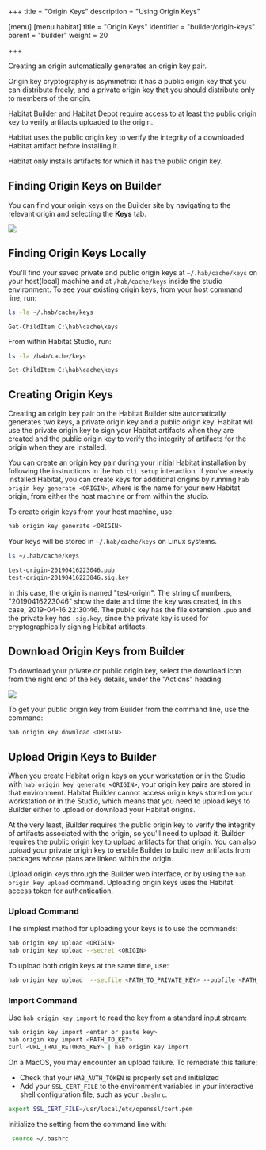 +++
title = "Origin Keys"
description = "Using Origin Keys"

[menu]
  [menu.habitat]
    title = "Origin Keys"
    identifier = "builder/origin-keys"
    parent = "builder"
    weight = 20

+++

Creating an origin automatically generates an origin key pair.

Origin key cryptography is asymmetric: it has a public origin key that you can distribute freely, and a private origin key that you should distribute only to members of the origin.

Habitat Builder and Habitat Depot require access to at least the public origin key to verify artifacts uploaded to the origin.

Habitat uses the public origin key to verify the integrity of a downloaded Habitat artifact before installing it.

Habitat only installs artifacts for which it has the public origin key.

## Finding Origin Keys on Builder

You can find your origin keys on the Builder site by navigating to the relevant origin and selecting the **Keys** tab.

<img src="/images/screenshots/origin-keys.png">

## Finding Origin Keys Locally

You'll find your saved private and public origin keys at `~/.hab/cache/keys` on your host(local) machine and  at `/hab/cache/keys` inside the studio environment. To see your existing origin keys, from your host command line, run:

```bash
ls -la ~/.hab/cache/keys
```

```PS
Get-ChildItem C:\hab\cache\keys
```

From within Habitat Studio, run:

```bash
ls -la /hab/cache/keys
```

```PS
Get-ChildItem C:\hab\cache\keys
```

## Creating Origin Keys

Creating an origin key pair on the Habitat Builder site automatically generates two keys, a private origin key and a public origin key. Habitat will use the private origin key to sign your Habitat artifacts when they are created and the public origin key to verify the integrity of artifacts for the origin when they are installed.

You can create an origin key pair during your initial Habitat installation by following the instructions in the `hab cli setup` interaction.
If you've already installed Habitat, you can create keys for additional origins by running `hab origin key generate <ORIGIN>`, where <ORIGIN> is the name for your new Habitat origin, from either the host machine or from within the studio.

To create origin keys from your host machine, use:

```bash
hab origin key generate <ORIGIN>
```

Your keys will be stored in `~/.hab/cache/keys` on Linux systems.

```bash
ls ~/.hab/cache/keys

test-origin-20190416223046.pub
test-origin-20190416223046.sig.key
```

In this case, the origin is named "test-origin". The string of numbers, "20190416223046" show the date and time the key was created, in this case, 2019-04-16 22:30:46. The public key has the file extension `.pub` and the private key has `.sig.key`, since the private key is used for cryptographically signing Habitat artifacts.

## Download Origin Keys from Builder

To download your private or public origin key, select the download icon from the right end of the key details, under the "Actions" heading.

<img src="/images/screenshots/origin-key-download.png">

To get your public origin key from Builder from the command line, use the command:

```bash
hab origin key download <ORIGIN>
```

## Upload Origin Keys to Builder

When you create Habitat origin keys on your workstation or in the Studio with `hab origin key generate <ORIGIN>`, your origin key pairs are stored in that environment. Habitat Builder cannot access origin keys stored on your workstation or in the Studio, which means that you need to upload keys to Builder either to upload or download your Habitat origins.

At the very least, Builder requires the public origin key to verify the integrity of artifacts associated with the origin, so you'll need to upload it. Builder requires the public origin key to upload artifacts for that origin. You can also upload your private origin key to enable Builder to build new artifacts from packages whose plans are linked within the origin.

Upload origin keys through the Builder web interface, or by using the `hab origin key upload` command. Uploading origin keys uses the Habitat access token for authentication.

### Upload Command

The simplest method for uploading your keys is to use the commands:

```bash
hab origin key upload <ORIGIN>
hab origin key upload --secret <ORIGIN>
```

To upload both origin keys at the same time, use:

```bash
hab origin key upload  --secfile <PATH_TO_PRIVATE_KEY> --pubfile <PATH_TO_PUBLIC_KEY>
```

### Import Command

Use `hab origin key import` to read the key from a standard input stream:

```bash
hab origin key import <enter or paste key>
hab origin key import <PATH_TO_KEY>
curl <URL_THAT_RETURNS_KEY> | hab origin key import
```

On a MacOS, you may encounter an upload failure.
To remediate this failure:

 * Check that your `HAB_AUTH_TOKEN` is properly set and initialized
 * Add your `SSL_CERT_FILE` to the environment variables in your interactive shell configuration file, such as your `.bashrc`.

```bash
export SSL_CERT_FILE=/usr/local/etc/openssl/cert.pem
```

Initialize the setting from the command line with:

```bash
 source ~/.bashrc
```
